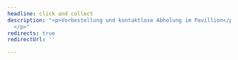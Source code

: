 ```yaml
---
headline: click and collect
description: "<p>Vorbestellung und kontaktlose Abholung im Pavillion</p><p>Ohne Corona-Negativtest
  </p>"
redirects: true
redirectUrl: ''

---
```


